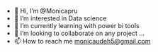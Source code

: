 - 👋 Hi, I’m @Monicapru
- 👀 I’m interested in Data science
- 🌱 I’m currently learning with power bi tools
- 💞️ I’m looking to collaborate on any project  ...
- 📫 How to reach me monicaudeh5@gmail.com 

<!---
Monicapru/Monicapru is a ✨ special ✨ repository because its `README.md` (this file) appears on your GitHub profile.
You can click the Preview link to take a look at your changes.
--->
